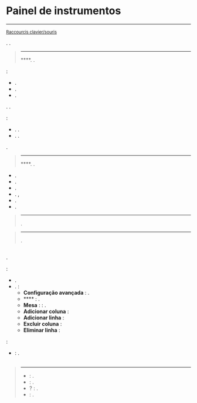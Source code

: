 # Painel de instrumentos
****

<small>[Raccourcis clavier/souris](shortcuts.md)</small>

.
.

> ****
>
>  ****. .

 :
- .
- .
- .

.
.

:
- . .
- . .

.

> ****
>
>  ****.
> .

- .
- .
- .
- . ,
- .
- .

> ****
>
> .

> ****
>
> .


## 

.

 :

- .
- .  :
    - **Configuração avançada** : .
    - **** : .
    - **Mesa** :  : . 
    - **Adicionar coluna** : 
    - **Adicionar linha** : 
    - **Excluir coluna** : 
    - **Eliminar linha** : 

 :

-  : .

## 

> ****
>
> -  : .
> -  : .
> -  ?  : .
> -  :  .
